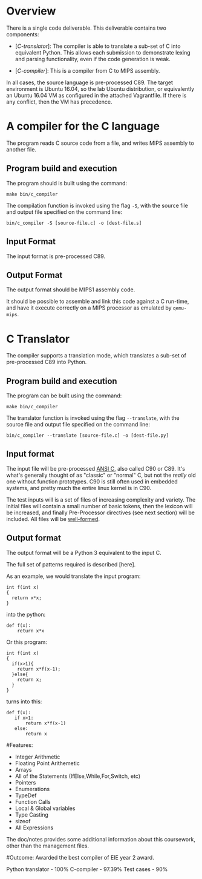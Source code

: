 Overview
========

There is a single code deliverable. This deliverable contains two components:

- [*C-translator*]: The compiler is able to translate a sub-set of C
  into equivalent Python. This allows each submission to demonstrate lexing and
  parsing functionality, even if the code generation is weak.

- [*C-compiler*]: This is a compiler from C to MIPS assembly.

  
In all cases, the source language is pre-processed C89. The target environment
is Ubuntu 16.04, so the lab Ubuntu distribution, or equivalently an
Ubuntu 16.04 VM as configured in the attached Vagrantfile. If there is any conflict,
then the VM has precedence.


A compiler for the C language
====================================

The program reads C source code from a file, and writes
MIPS assembly to another file.

Program build and execution
---------------------------

The program should is built using the command:

    make bin/c_compiler

The compilation function is invoked using the flag `-S`, with
the source file and output file specified on the command line:

    bin/c_compiler -S [source-file.c] -o [dest-file.s]
    

Input Format
------------

The input format is pre-processed C89.

Output Format
-------------

The output format should be MIPS1 assembly code.

It should be possible to assemble and link this code
against a C run-time, and have it execute correctly
on a MIPS processor as emulated by `qemu-mips`.

C Translator
============

The compiler supports a translation mode, which translates
a sub-set of pre-processed C89 into Python.

Program build and execution
---------------------------

The program can be built using the command:

    make bin/c_compiler

The translator function is invoked using the flag `--translate`, with
the source file and output file specified on the command line:

    bin/c_compiler --translate [source-file.c] -o [dest-file.py]
    

Input format
------------

The input file will be pre-processed [ANSI C](https://en.wikipedia.org/wiki/ANSI_C),
also called C90 or C89. It's what's generally thought of as "classic" or "normal" C,
but not the _really_ old one without function prototypes. C90 is still often used in embedded systems, and pretty much the
entire linux kernel is in C90.


The test inputs will is a set of files of increasing complexity and
variety. The initial files will contain a small number of basic tokens,
then the lexicon will be increased, and finally Pre-Processor directives
(see next section) will be included. All files will be [well-formed](https://en.wikipedia.org/wiki/Well-formedness).

Output format
-------------

The output format will be a Python 3 equivalent to the input C.

The full set of patterns required is described [here].

As an example, we would translate the input program:

```
int f(int x)
{
  return x*x;
}
```
into the python:
```
def f(x):
    return x*x
```

Or this program:
```
int f(int x)
{
  if(x>1){
    return x*f(x-1);
  }else{
    return x;
  }
}
```
turns into this:
```
def f(x):
   if x>1:
       return x*f(x-1)
   else:
       return x
```


#Features:

- Integer Arithmetic
- Floating Point Arithemetic
- Arrays
- All of the Statements (IfElse,While,For,Switch, etc)
- Pointers
- Enumerations
- TypeDef
- Function Calls
- Local & Global variables
- Type Casting
- sizeof
- All Expressions


The doc/notes provides some additional information about this coursework, other than the management files.

#Outcome:
Awarded the best compiler of EIE year 2 award. 


Python translator - 100%
C-compiler - 97.39%
Test cases - 90%
